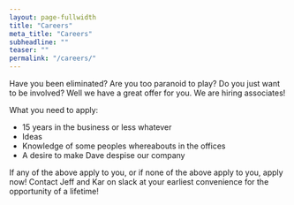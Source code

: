 ```yaml
---
layout: page-fullwidth
title: "Careers"
meta_title: "Careers"
subheadline: ""
teaser: ""
permalink: "/careers/"
---
```


Have you been eliminated? Are you too paranoid to play? Do you just want to be involved? Well we have a great offer for you. We are hiring associates!

What you need to apply:
- 15 years in the business or less whatever
- Ideas
- Knowledge of some peoples whereabouts in the offices
- A desire to make Dave despise our company


If any of the above apply to you, or if none of the above apply to you, apply now! Contact Jeff and Kar on slack at your earliest convenience for the opportunity of a lifetime!

